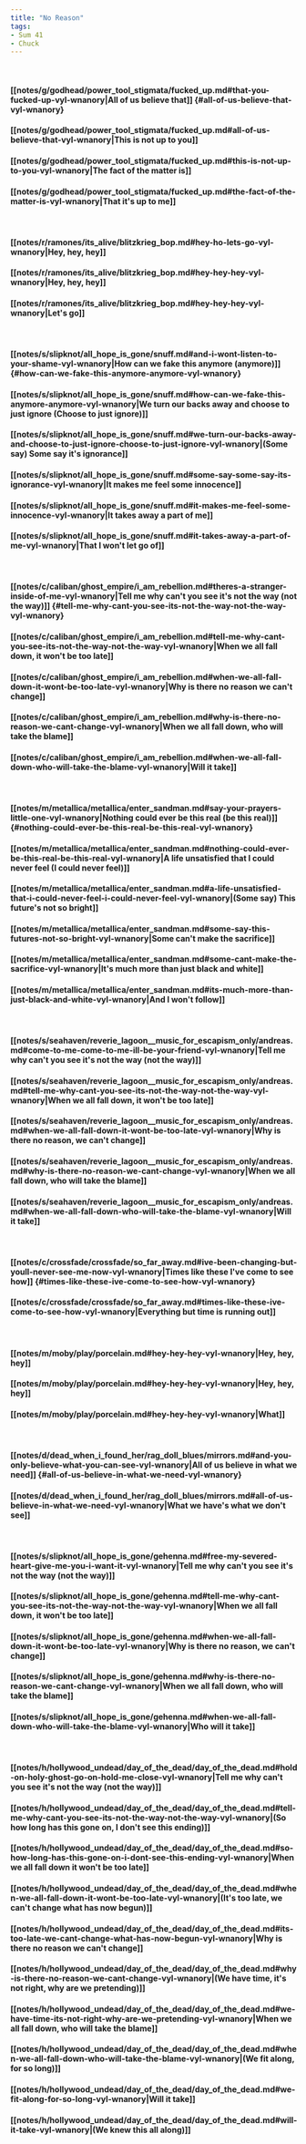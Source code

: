 ```yaml
---
title: "No Reason"
tags:
- Sum 41
- Chuck
---
```

&nbsp;
#### [[notes/g/godhead/power_tool_stigmata/fucked_up.md#that-you-fucked-up-vyl-wnanory|All of us believe that]] {#all-of-us-believe-that-vyl-wnanory}
#### [[notes/g/godhead/power_tool_stigmata/fucked_up.md#all-of-us-believe-that-vyl-wnanory|This is not up to you]]
#### [[notes/g/godhead/power_tool_stigmata/fucked_up.md#this-is-not-up-to-you-vyl-wnanory|The fact of the matter is]]
#### [[notes/g/godhead/power_tool_stigmata/fucked_up.md#the-fact-of-the-matter-is-vyl-wnanory|That it's up to me]]
&nbsp;
#### [[notes/r/ramones/its_alive/blitzkrieg_bop.md#hey-ho-lets-go-vyl-wnanory|Hey, hey, hey]]
#### [[notes/r/ramones/its_alive/blitzkrieg_bop.md#hey-hey-hey-vyl-wnanory|Hey, hey, hey]]
#### [[notes/r/ramones/its_alive/blitzkrieg_bop.md#hey-hey-hey-vyl-wnanory|Let's go]]
&nbsp;
#### [[notes/s/slipknot/all_hope_is_gone/snuff.md#and-i-wont-listen-to-your-shame-vyl-wnanory|How can we fake this anymore (anymore)]] {#how-can-we-fake-this-anymore-anymore-vyl-wnanory}
#### [[notes/s/slipknot/all_hope_is_gone/snuff.md#how-can-we-fake-this-anymore-anymore-vyl-wnanory|We turn our backs away and choose to just ignore (Choose to just ignore)]]
#### [[notes/s/slipknot/all_hope_is_gone/snuff.md#we-turn-our-backs-away-and-choose-to-just-ignore-choose-to-just-ignore-vyl-wnanory|(Some say) Some say it's ignorance]]
#### [[notes/s/slipknot/all_hope_is_gone/snuff.md#some-say-some-say-its-ignorance-vyl-wnanory|It makes me feel some innocence]]
#### [[notes/s/slipknot/all_hope_is_gone/snuff.md#it-makes-me-feel-some-innocence-vyl-wnanory|It takes away a part of me]]
#### [[notes/s/slipknot/all_hope_is_gone/snuff.md#it-takes-away-a-part-of-me-vyl-wnanory|That I won't let go of]]
&nbsp;
#### [[notes/c/caliban/ghost_empire/i_am_rebellion.md#theres-a-stranger-inside-of-me-vyl-wnanory|Tell me why can't you see it's not the way (not the way)]] {#tell-me-why-cant-you-see-its-not-the-way-not-the-way-vyl-wnanory}
#### [[notes/c/caliban/ghost_empire/i_am_rebellion.md#tell-me-why-cant-you-see-its-not-the-way-not-the-way-vyl-wnanory|When we all fall down, it won't be too late]]
#### [[notes/c/caliban/ghost_empire/i_am_rebellion.md#when-we-all-fall-down-it-wont-be-too-late-vyl-wnanory|Why is there no reason we can't change]]
#### [[notes/c/caliban/ghost_empire/i_am_rebellion.md#why-is-there-no-reason-we-cant-change-vyl-wnanory|When we all fall down, who will take the blame]]
#### [[notes/c/caliban/ghost_empire/i_am_rebellion.md#when-we-all-fall-down-who-will-take-the-blame-vyl-wnanory|Will it take]]
&nbsp;
#### [[notes/m/metallica/metallica/enter_sandman.md#say-your-prayers-little-one-vyl-wnanory|Nothing could ever be this real (be this real)]] {#nothing-could-ever-be-this-real-be-this-real-vyl-wnanory}
#### [[notes/m/metallica/metallica/enter_sandman.md#nothing-could-ever-be-this-real-be-this-real-vyl-wnanory|A life unsatisfied that I could never feel (I could never feel)]]
#### [[notes/m/metallica/metallica/enter_sandman.md#a-life-unsatisfied-that-i-could-never-feel-i-could-never-feel-vyl-wnanory|(Some say) This future's not so bright]]
#### [[notes/m/metallica/metallica/enter_sandman.md#some-say-this-futures-not-so-bright-vyl-wnanory|Some can't make the sacrifice]]
#### [[notes/m/metallica/metallica/enter_sandman.md#some-cant-make-the-sacrifice-vyl-wnanory|It's much more than just black and white]]
#### [[notes/m/metallica/metallica/enter_sandman.md#its-much-more-than-just-black-and-white-vyl-wnanory|And I won't follow]]
&nbsp;
#### [[notes/s/seahaven/reverie_lagoon__music_for_escapism_only/andreas.md#come-to-me-come-to-me-ill-be-your-friend-vyl-wnanory|Tell me why can't you see it's not the way (not the way)]]
#### [[notes/s/seahaven/reverie_lagoon__music_for_escapism_only/andreas.md#tell-me-why-cant-you-see-its-not-the-way-not-the-way-vyl-wnanory|When we all fall down, it won't be too late]]
#### [[notes/s/seahaven/reverie_lagoon__music_for_escapism_only/andreas.md#when-we-all-fall-down-it-wont-be-too-late-vyl-wnanory|Why is there no reason, we can't change]]
#### [[notes/s/seahaven/reverie_lagoon__music_for_escapism_only/andreas.md#why-is-there-no-reason-we-cant-change-vyl-wnanory|When we all fall down, who will take the blame]]
#### [[notes/s/seahaven/reverie_lagoon__music_for_escapism_only/andreas.md#when-we-all-fall-down-who-will-take-the-blame-vyl-wnanory|Will it take]]
&nbsp;
#### [[notes/c/crossfade/crossfade/so_far_away.md#ive-been-changing-but-youll-never-see-me-now-vyl-wnanory|Times like these I've come to see how]] {#times-like-these-ive-come-to-see-how-vyl-wnanory}
#### [[notes/c/crossfade/crossfade/so_far_away.md#times-like-these-ive-come-to-see-how-vyl-wnanory|Everything but time is running out]]
&nbsp;
#### [[notes/m/moby/play/porcelain.md#hey-hey-hey-vyl-wnanory|Hey, hey, hey]]
#### [[notes/m/moby/play/porcelain.md#hey-hey-hey-vyl-wnanory|Hey, hey, hey]]
#### [[notes/m/moby/play/porcelain.md#hey-hey-hey-vyl-wnanory|What]]
&nbsp;
#### [[notes/d/dead_when_i_found_her/rag_doll_blues/mirrors.md#and-you-only-believe-what-you-can-see-vyl-wnanory|All of us believe in what we need]] {#all-of-us-believe-in-what-we-need-vyl-wnanory}
#### [[notes/d/dead_when_i_found_her/rag_doll_blues/mirrors.md#all-of-us-believe-in-what-we-need-vyl-wnanory|What we have's what we don't see]]
&nbsp;
#### [[notes/s/slipknot/all_hope_is_gone/gehenna.md#free-my-severed-heart-give-me-you-i-want-it-vyl-wnanory|Tell me why can't you see it's not the way (not the way)]]
#### [[notes/s/slipknot/all_hope_is_gone/gehenna.md#tell-me-why-cant-you-see-its-not-the-way-not-the-way-vyl-wnanory|When we all fall down, it won't be too late]]
#### [[notes/s/slipknot/all_hope_is_gone/gehenna.md#when-we-all-fall-down-it-wont-be-too-late-vyl-wnanory|Why is there no reason, we can't change]]
#### [[notes/s/slipknot/all_hope_is_gone/gehenna.md#why-is-there-no-reason-we-cant-change-vyl-wnanory|When we all fall down, who will take the blame]]
#### [[notes/s/slipknot/all_hope_is_gone/gehenna.md#when-we-all-fall-down-who-will-take-the-blame-vyl-wnanory|Who will it take]]
&nbsp;
#### [[notes/h/hollywood_undead/day_of_the_dead/day_of_the_dead.md#hold-on-holy-ghost-go-on-hold-me-close-vyl-wnanory|Tell me why can't you see it's not the way (not the way)]]
#### [[notes/h/hollywood_undead/day_of_the_dead/day_of_the_dead.md#tell-me-why-cant-you-see-its-not-the-way-not-the-way-vyl-wnanory|(So how long has this gone on, I don't see this ending)]]
#### [[notes/h/hollywood_undead/day_of_the_dead/day_of_the_dead.md#so-how-long-has-this-gone-on-i-dont-see-this-ending-vyl-wnanory|When we all fall down it won't be too late]]
#### [[notes/h/hollywood_undead/day_of_the_dead/day_of_the_dead.md#when-we-all-fall-down-it-wont-be-too-late-vyl-wnanory|(It's too late, we can't change what has now begun)]]
#### [[notes/h/hollywood_undead/day_of_the_dead/day_of_the_dead.md#its-too-late-we-cant-change-what-has-now-begun-vyl-wnanory|Why is there no reason we can't change]]
#### [[notes/h/hollywood_undead/day_of_the_dead/day_of_the_dead.md#why-is-there-no-reason-we-cant-change-vyl-wnanory|(We have time, it's not right, why are we pretending)]]
#### [[notes/h/hollywood_undead/day_of_the_dead/day_of_the_dead.md#we-have-time-its-not-right-why-are-we-pretending-vyl-wnanory|When we all fall down, who will take the blame]]
#### [[notes/h/hollywood_undead/day_of_the_dead/day_of_the_dead.md#when-we-all-fall-down-who-will-take-the-blame-vyl-wnanory|(We fit along, for so long)]]
#### [[notes/h/hollywood_undead/day_of_the_dead/day_of_the_dead.md#we-fit-along-for-so-long-vyl-wnanory|Will it take]]
#### [[notes/h/hollywood_undead/day_of_the_dead/day_of_the_dead.md#will-it-take-vyl-wnanory|(We knew this all along)]]
